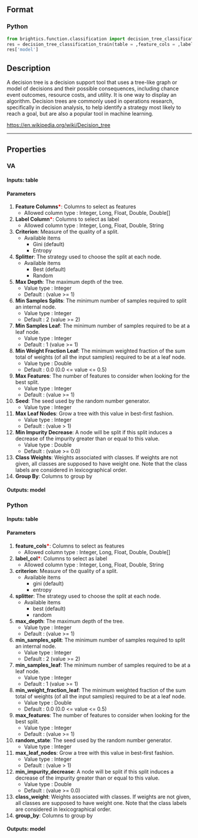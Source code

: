 ## Format
### Python
```python
from brightics.function.classification import decision_tree_classification_train
res = decision_tree_classification_train(table = ,feature_cols = ,label_col = ,criterion = ,splitter = ,max_depth = ,min_samples_split = ,min_samples_leaf = ,min_weight_fraction_leaf = ,max_features = ,random_state = ,max_leaf_nodes = ,min_impurity_decrease = ,class_weight = ,group_by = )
res['model']
```

## Description
A decision tree is a decision support tool that uses a tree-like graph or model of decisions and their possible consequences, including chance event outcomes, resource costs, and utility. It is one way to display an algorithm. Decision trees are commonly used in operations research, specifically in decision analysis, to help identify a strategy most likely to reach a goal, but are also a popular tool in machine learning.

https://en.wikipedia.org/wiki/Decision_tree

---

## Properties
### VA
#### Inputs: table

#### Parameters
1. **Feature Columns**<b style="color:red">*</b>: Columns to select as features
   - Allowed column type : Integer, Long, Float, Double, Double[]
2. **Label Column**<b style="color:red">*</b>: Columns to select as label
   - Allowed column type : Integer, Long, Float, Double, String
3. **Criterion**: Measure of the quality of a split.
   - Available items
      - Gini (default)
      - Entropy
4. **Splitter**: The strategy used to choose the split at each node.
   - Available items
      - Best (default)
      - Random
5. **Max Depth**: The maximum depth of the tree.
   - Value type : Integer
   - Default : (value >= 1)
6. **Min Samples Splits**: The minimum number of samples required to split an internal node.
   - Value type : Integer
   - Default : 2 (value >= 2)
7. **Min Samples Leaf**: The minimum number of samples required to be at a leaf node.
   - Value type : Integer
   - Default : 1 (value >= 1)
8. **Min Weight Fraction Leaf**: The minimum weighted fraction of the sum total of weights (of all the input samples) required to be at a leaf node.
   - Value type : Double
   - Default : 0.0 (0.0 <= value <= 0.5)
9. **Max Features**: The number of features to consider when looking for the best split.
   - Value type : Integer
   - Default : (value >= 1)
10. **Seed**: The seed used by the random number generator.
    - Value type : Integer
11. **Max Leaf Nodes**: Grow a tree with this value in best-first fashion.
    - Value type : Integer
    - Default : (value > 1)
12. **Min Impurity Decrease**: A node will be split if this split induces a decrease of the impurity greater than or equal to this value.
    - Value type : Double
    - Default : (value >= 0.0)
13. **Class Weights**: Weights associated with classes. If weights are not given, all classes are supposed to have weight one. Note that the class labels are considered in lexicographical order.
14. **Group By**: Columns to group by

#### Outputs: model

### Python
#### Inputs: table

#### Parameters
1. **feature_cols**<b style="color:red">*</b>: Columns to select as features
   - Allowed column type : Integer, Long, Float, Double, Double[]
2. **label_col**<b style="color:red">*</b>: Columns to select as label
   - Allowed column type : Integer, Long, Float, Double, String
3. **criterion**: Measure of the quality of a split.
   - Available items
      - gini (default)
      - entropy
4. **splitter**: The strategy used to choose the split at each node.
   - Available items
      - best (default)
      - random
5. **max_depth**: The maximum depth of the tree.
   - Value type : Integer
   - Default : (value >= 1)
6. **min_samples_split**: The minimum number of samples required to split an internal node.
   - Value type : Integer
   - Default : 2 (value >= 2)
7. **min_samples_leaf**: The minimum number of samples required to be at a leaf node.
   - Value type : Integer
   - Default : 1 (value >= 1)
8. **min_weight_fraction_leaf**: The minimum weighted fraction of the sum total of weights (of all the input samples) required to be at a leaf node.
   - Value type : Double
   - Default : 0.0 (0.0 <= value <= 0.5)
9. **max_features**: The number of features to consider when looking for the best split.
   - Value type : Integer
   - Default : (value >= 1)
10. **random_state**: The seed used by the random number generator.
    - Value type : Integer
11. **max_leaf_nodes**: Grow a tree with this value in best-first fashion.
    - Value type : Integer
    - Default : (value > 1)
12. **min_impurity_decrease**: A node will be split if this split induces a decrease of the impurity greater than or equal to this value.
    - Value type : Double
    - Default : (value >= 0.0)
13. **class_weight**: Weights associated with classes. If weights are not given, all classes are supposed to have weight one. Note that the class labels are considered in lexicographical order.
14. **group_by**: Columns to group by

#### Outputs: model

